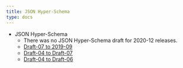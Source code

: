 ```yaml
---
title: JSON Hyper-Schema
type: docs
---
```


- JSON Hyper-Schema
  - There was no JSON Hyper-Schema draft for 2020-12 releases.
  - [Draft-07 to 2019-09](https://json-schema.org/draft/2019-09/release-notes#hyper-schema-vocabulary)
  - [Draft-04 to Draft-07](https://json-schema.org/draft-07/json-hyper-schema-release-notes)
  - [Draft-04 to Draft-06](https://json-schema.org/draft-06/json-hyper-schema-release-notes)
